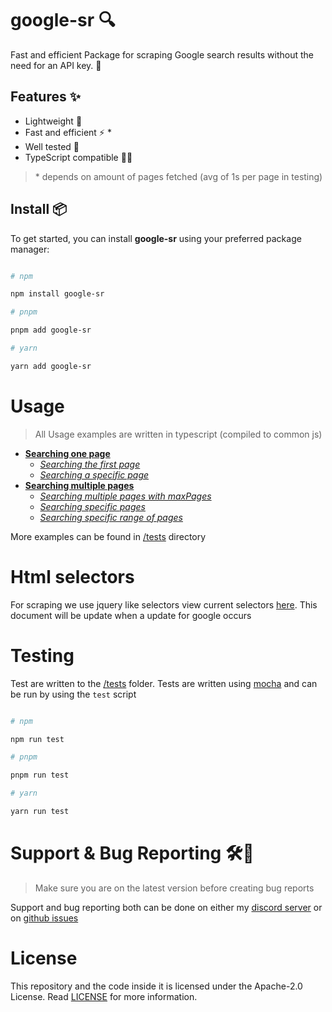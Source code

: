 # google-sr 🔍

Fast and efficient Package for scraping Google search results without the need for an API key. 🚀

## Features ✨

* Lightweight 💨
* Fast and efficient ⚡️ *
* Well tested 🔄
* TypeScript compatible 🧑‍💻

> \* depends on amount of pages fetched (avg of 1s per page in testing)

## Install 📦

To get started, you can install **google-sr** using your preferred package manager:

```bash

# npm

npm install google-sr

# pnpm 

pnpm add google-sr

# yarn

yarn add google-sr

```
# Usage


> All Usage examples are written in typescript (compiled to common js)

* [**Searching one page**](./onepage)
    * [*Searching the first page*](./onepage#searching-the-first-page)
    * [*Searching a specific page*](./onepage.md##searching-a-specific-page)
* [**Searching multiple pages**](./multipage.md)
    * [*Searching multiple pages with maxPages*](./multipage.md#searching-multiple-pages-with-maxpages)
    * [*Searching specific pages*](./multipage.md#searching-specific-pages)
    * [*Searching specific range of pages*](./multipage.md#searching-specific-range-of-pages)

More examples can be found in [/tests](../tests/) directory


# Html selectors

For scraping we use jquery like selectors view current selectors [here](./selectors.md). This document will be update when a update for google occurs

# Testing

Test are written to the [/tests](../tests/) folder. Tests are written using [mocha](https://mochajs.org/) and can be run by using the `test` script

```bash

# npm

npm run test

# pnpm 

pnpm run test

# yarn

yarn run test

```

# Support & Bug Reporting 🛠️🐞

> Make sure you are on the latest version before creating bug reports

Support and bug reporting both can be done on either my [discord server](https://discord.gg/9s52pz6nWX) or on [github issues](https://github.com/typicalninja493/google-sr/issues)


# License

This repository and the code inside it is licensed under the Apache-2.0 License. Read [LICENSE](./LICENSE) for more information.